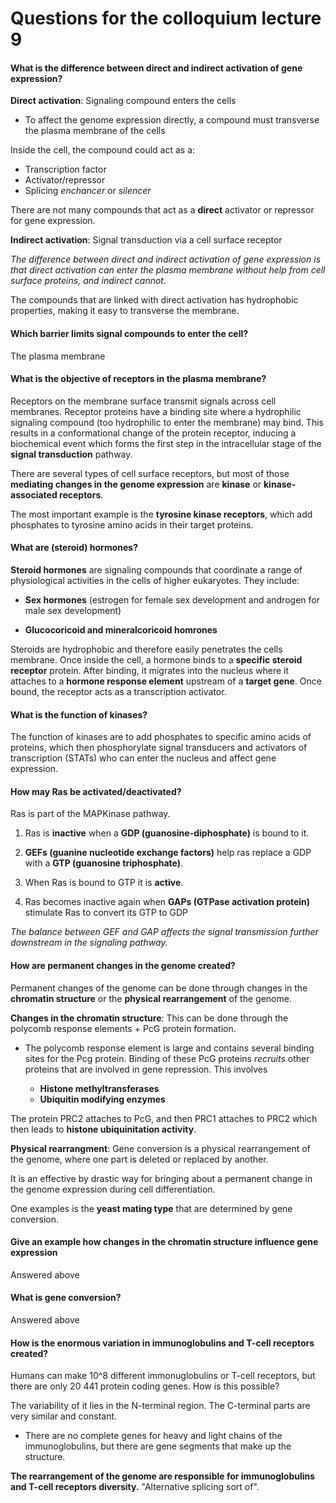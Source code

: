 # Questions for the colloquium lecture 9

#### What is the difference between direct and indirect activation of gene expression?

**Direct activation**: Signaling compound enters the cells

- To affect the genome expression directly, a compound must transverse the plasma membrane of the cells

Inside the cell, the compound could act as a:

- Transcription factor
- Activator/repressor
- Splicing *enchancer* or *silencer*

There are not many compounds that act as a **direct** activator or repressor for gene expression.

**Indirect activation**: Signal transduction via a cell surface receptor

*The difference between direct and indirect activation of gene expression is that direct activation can enter the plasma membrane without help from cell surface proteins, and indirect cannot.*

The compounds that are linked with direct activation has hydrophobic properties, making it easy to transverse the membrane.

#### Which barrier limits signal compounds to enter the cell?

The plasma membrane

#### What is the objective of receptors in the plasma membrane?

Receptors on the membrane surface transmit signals across cell membranes. Receptor proteins have a binding site where a hydrophilic signaling compound (too hydrophilic to enter the membrane) may bind. This results in a conformational change of the protein receptor, inducing a biochemical event which forms the first step in the intracellular stage of the **signal transduction** pathway.

There are several types of cell surface receptors, but most of those **mediating changes in the genome expression** are **kinase** or **kinase-associated receptors**.

The most important example is the **tyrosine kinase receptors**, which add phosphates to tyrosine amino acids in their target proteins.

#### What are (steroid) hormones?

**Steroid hormones** are signaling compounds that coordinate a range of physiological activities in the cells of higher eukaryotes. They include:

- **Sex hormones** (estrogen for female sex development and androgen for male sex development)

- **Glucocoricoid and mineralcoricoid homrones**

Steroids are hydrophobic and therefore easily penetrates the cells membrane. Once inside the cell, a hormone binds to a **specific steroid receptor** protein. After binding, it migrates into the nucleus where it attaches to a **hormone response element** upstream of a **target gene**. Once bound, the receptor acts as a transcription activator.

#### What is the function of kinases?

The function of kinases are to add phosphates to specific amino acids of proteins, which then phosphorylate signal transducers and activators of transcription (STATs) who can enter the nucleus and affect gene expression.

#### How may Ras be activated/deactivated?

Ras is part of the MAPKinase pathway.

1. Ras is **inactive** when a **GDP (guanosine-diphosphate)** is bound to it.

2. **GEFs (guanine nucleotide exchange factors)** help ras replace a GDP with a **GTP (guanosine triphosphate)**.

3. When Ras is bound to GTP it is **active**.

4. Ras becomes inactive again when **GAPs (GTPase activation protein)** stimulate Ras to convert its GTP to GDP

*The balance between GEF and GAP affects the signal transmission further downstream in the signaling pathway.*

#### How are permanent changes in the genome created?

Permanent changes of the genome can be done through changes in the **chromatin structure** or the **physical rearrangement** of the genome.

**Changes in the chromatin structure**: This can be done through the polycomb response elements + PcG protein formation.

- The polycomb response element is large and contains several binding sites for the Pcg protein. Binding of these PcG proteins *recruits* other proteins that are involved in gene repression. This involves

  - **Histone methyltransferases**
  - **Ubiquitin modifying enzymes**

The protein PRC2 attaches to PcG, and then PRC1 attaches to PRC2 which then leads to **histone ubiquinitation activity**.


**Physical rearrangment**: Gene conversion is a physical rearrangement of the genome, where one part is deleted or replaced by another.

It is an effective by drastic way for bringing about a permanent change in the genome expression during cell differentiation.

One examples is the **yeast mating type** that are determined by gene conversion.



#### Give an example how changes in the chromatin structure influence gene expression

Answered above  

#### What is gene conversion?

Answered above

#### How is the enormous variation in immunoglobulins and T-cell receptors created?

Humans can make 10^8 different immonuglobulins or T-cell receptors, but there are only 20 441 protein coding genes. How is this possible?

The variability of it lies in the N-terminal region. The C-terminal parts are very similar and constant.

- There are no complete genes for heavy and light chains of the immunoglobulins, but there are gene segments that make up the structure.

**The rearrangement of the genome are responsible for immunoglobulins and T-cell receptors diversity.** "Alternative splicing sort of". 
